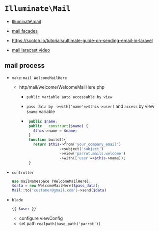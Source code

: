 

# `Illuminate\Mail`

* [Illuminate\mail](https://github.com/laravel/framework/tree/5.7/src/Illuminate/Mail)
* [mail facades](https://github.com/laravel/framework/blob/5.7/src/Illuminate/Support/Facades/Mail.php)


* https://scotch.io/tutorials/ultimate-guide-on-sending-email-in-laravel

* [mail laracast video](https://laracasts.com/search?q=mail)


## mail process

* `make:mail WelcomeMailHere`
  * http/mail/welcome/WelcomeMailHere.php
    * `public variable auto accessable by view`
    * `pass data by ->with['name'=>$this->user]` and `access` by view `$name` variable

    *  ```php
        public $name;
        public __construct($name) {
          $this->name = $name;
        }
        function build(){
          return $this->from('your_company_email')
                      ->subject('subject')
                      ->view('parrot.mails.welcome')
                      ->with(['user'=>$this->name]);
        }
        ```
* `controller`
  ```php
  use mailNamespace (WelcomeMailHere);
  $data = new WelcomeMailHere($pass_data);
  Mail::to('customer@gmail.com')->send($data)
  ```

* `blade`

  ```php
  {{ $user }}
  ```
   * configure viewConfig
    * set path `realpath(base_path('parrot'))`

